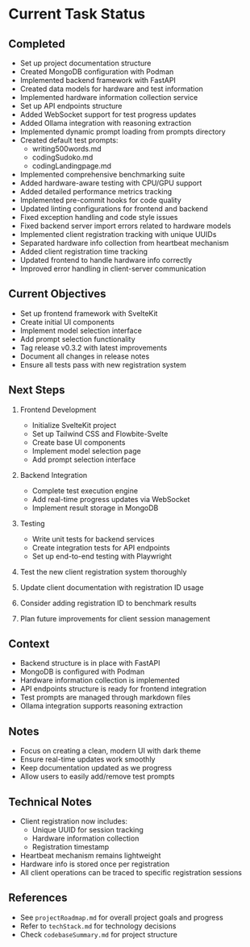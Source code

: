 # Current Task Status

## Completed
- Set up project documentation structure
- Created MongoDB configuration with Podman
- Implemented backend framework with FastAPI
- Created data models for hardware and test information
- Implemented hardware information collection service
- Set up API endpoints structure
- Added WebSocket support for test progress updates
- Added Ollama integration with reasoning extraction
- Implemented dynamic prompt loading from prompts directory
- Created default test prompts:
  - writing500words.md
  - codingSudoko.md
  - codingLandingpage.md
- Implemented comprehensive benchmarking suite
- Added hardware-aware testing with CPU/GPU support
- Added detailed performance metrics tracking
- Implemented pre-commit hooks for code quality
- Updated linting configurations for frontend and backend
- Fixed exception handling and code style issues
- Fixed backend server import errors related to hardware models
- Implemented client registration tracking with unique UUIDs
- Separated hardware info collection from heartbeat mechanism
- Added client registration time tracking
- Updated frontend to handle hardware info correctly
- Improved error handling in client-server communication

## Current Objectives
- Set up frontend framework with SvelteKit
- Create initial UI components
- Implement model selection interface
- Add prompt selection functionality
- Tag release v0.3.2 with latest improvements
- Document all changes in release notes
- Ensure all tests pass with new registration system

## Next Steps
1. Frontend Development
   - Initialize SvelteKit project
   - Set up Tailwind CSS and Flowbite-Svelte
   - Create base UI components
   - Implement model selection page
   - Add prompt selection interface

2. Backend Integration
   - Complete test execution engine
   - Add real-time progress updates via WebSocket
   - Implement result storage in MongoDB

3. Testing
   - Write unit tests for backend services
   - Create integration tests for API endpoints
   - Set up end-to-end testing with Playwright

4. Test the new client registration system thoroughly
5. Update client documentation with registration ID usage
6. Consider adding registration ID to benchmark results
7. Plan future improvements for client session management

## Context
- Backend structure is in place with FastAPI
- MongoDB is configured with Podman
- Hardware information collection is implemented
- API endpoints structure is ready for frontend integration
- Test prompts are managed through markdown files
- Ollama integration supports reasoning extraction

## Notes
- Focus on creating a clean, modern UI with dark theme
- Ensure real-time updates work smoothly
- Keep documentation updated as we progress
- Allow users to easily add/remove test prompts

## Technical Notes
- Client registration now includes:
  - Unique UUID for session tracking
  - Hardware information collection
  - Registration timestamp
- Heartbeat mechanism remains lightweight
- Hardware info is stored once per registration
- All client operations can be traced to specific registration sessions

## References
- See `projectRoadmap.md` for overall project goals and progress
- Refer to `techStack.md` for technology decisions
- Check `codebaseSummary.md` for project structure
